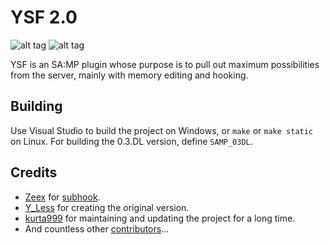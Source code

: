 YSF 2.0
===

![alt tag](https://travis-ci.org/IllidanS4/YSF.svg)
![alt tag](https://img.shields.io/github/downloads/IllidanS4/YSF/total.svg?maxAge=86400)

YSF is an SA:MP plugin whose purpose is to pull out maximum possibilities from the server, mainly with memory editing and hooking.

## Building
Use Visual Studio to build the project on Windows, or `make` or `make static` on Linux. For building the 0.3.DL version, define `SAMP_03DL`.

## Credits
* [Zeex](//github.com/Zeex) for [subhook](//github.com/Zeex/subhook).
* [Y_Less](//github.com/Y-Less/) for creating the original version.
* [kurta999](//github.com/kurta999/) for maintaining and updating the project for a long time.
* And countless other [contributors](//github.com/IllidanS4/YSF/graphs/contributors)...
